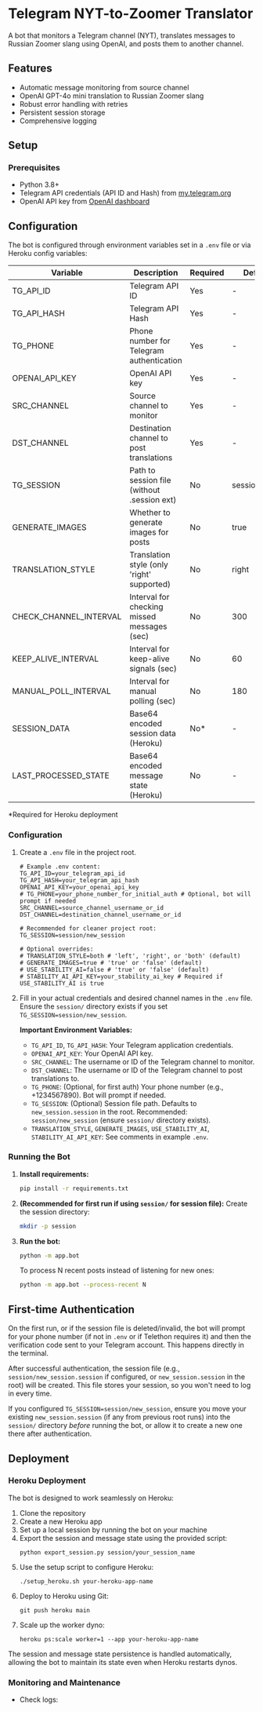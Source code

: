 # Telegram NYT-to-Zoomer Translator

A bot that monitors a Telegram channel (NYT), translates messages to Russian Zoomer slang using OpenAI, and posts them to another channel.

## Features

- Automatic message monitoring from source channel
- OpenAI GPT-4o mini translation to Russian Zoomer slang
- Robust error handling with retries
- Persistent session storage
- Comprehensive logging

## Setup

### Prerequisites

- Python 3.8+
- Telegram API credentials (API ID and Hash) from [my.telegram.org](https://my.telegram.org/)
- OpenAI API key from [OpenAI dashboard](https://platform.openai.com/account/api-keys)

## Configuration

The bot is configured through environment variables set in a `.env` file or via Heroku config variables:

| Variable              | Description                                 | Required | Default Value |
|-----------------------|---------------------------------------------|----------|---------------|
| TG_API_ID             | Telegram API ID                             | Yes      | -             |
| TG_API_HASH           | Telegram API Hash                           | Yes      | -             |
| TG_PHONE              | Phone number for Telegram authentication    | Yes      | -             |
| OPENAI_API_KEY        | OpenAI API key                              | Yes      | -             |
| SRC_CHANNEL           | Source channel to monitor                   | Yes      | -             |
| DST_CHANNEL           | Destination channel to post translations    | Yes      | -             |
| TG_SESSION            | Path to session file (without .session ext) | No       | session/nyt_zoomer |
| GENERATE_IMAGES       | Whether to generate images for posts        | No       | true          |
| TRANSLATION_STYLE     | Translation style (only 'right' supported)  | No       | right         |
| CHECK_CHANNEL_INTERVAL| Interval for checking missed messages (sec) | No       | 300           |
| KEEP_ALIVE_INTERVAL   | Interval for keep-alive signals (sec)       | No       | 60            |
| MANUAL_POLL_INTERVAL  | Interval for manual polling (sec)           | No       | 180           |
| SESSION_DATA          | Base64 encoded session data (Heroku)        | No*      | -             |
| LAST_PROCESSED_STATE  | Base64 encoded message state (Heroku)       | No       | -             |

*Required for Heroku deployment

### Configuration

1.  Create a `.env` file in the project root.
    ```
    # Example .env content:
    TG_API_ID=your_telegram_api_id
    TG_API_HASH=your_telegram_api_hash
    OPENAI_API_KEY=your_openai_api_key
    # TG_PHONE=your_phone_number_for_initial_auth # Optional, bot will prompt if needed
    SRC_CHANNEL=source_channel_username_or_id
    DST_CHANNEL=destination_channel_username_or_id
    
    # Recommended for cleaner project root:
    TG_SESSION=session/new_session 
    
    # Optional overrides:
    # TRANSLATION_STYLE=both # 'left', 'right', or 'both' (default)
    # GENERATE_IMAGES=true # 'true' or 'false' (default)
    # USE_STABILITY_AI=false # 'true' or 'false' (default)
    # STABILITY_AI_API_KEY=your_stability_ai_key # Required if USE_STABILITY_AI is true
    ```

2.  Fill in your actual credentials and desired channel names in the `.env` file.
    Ensure the `session/` directory exists if you set `TG_SESSION=session/new_session`.

    **Important Environment Variables:**
    *   `TG_API_ID`, `TG_API_HASH`: Your Telegram application credentials.
    *   `OPENAI_API_KEY`: Your OpenAI API key.
    *   `SRC_CHANNEL`: The username or ID of the Telegram channel to monitor.
    *   `DST_CHANNEL`: The username or ID of the Telegram channel to post translations to.
    *   `TG_PHONE`: (Optional, for first auth) Your phone number (e.g., +1234567890). Bot will prompt if needed.
    *   `TG_SESSION`: (Optional) Session file path. Defaults to `new_session.session` in the root. Recommended: `session/new_session` (ensure `session/` directory exists).
    *   `TRANSLATION_STYLE`, `GENERATE_IMAGES`, `USE_STABILITY_AI`, `STABILITY_AI_API_KEY`: See comments in example `.env`.

### Running the Bot

1.  **Install requirements:**
    ```bash
    pip install -r requirements.txt
    ```

2.  **(Recommended for first run if using `session/` for session file):** Create the session directory:
    ```bash
    mkdir -p session
    ```

3.  **Run the bot:**
    ```bash
    python -m app.bot
    ```
    To process N recent posts instead of listening for new ones:
    ```bash
    python -m app.bot --process-recent N
    ```

## First-time Authentication

On the first run, or if the session file is deleted/invalid, the bot will prompt for your phone number (if not in `.env` or if Telethon requires it) and then the verification code sent to your Telegram account. This happens directly in the terminal.

After successful authentication, the session file (e.g., `session/new_session.session` if configured, or `new_session.session` in the root) will be created. This file stores your session, so you won't need to log in every time.

If you configured `TG_SESSION=session/new_session`, ensure you move your existing `new_session.session` (if any from previous root runs) into the `session/` directory *before* running the bot, or allow it to create a new one there after authentication.

## Deployment

### Heroku Deployment

The bot is designed to work seamlessly on Heroku:

1. Clone the repository
2. Create a new Heroku app
3. Set up a local session by running the bot on your machine
4. Export the session and message state using the provided script:
   ```
   python export_session.py session/your_session_name
   ```
5. Use the setup script to configure Heroku:
   ```
   ./setup_heroku.sh your-heroku-app-name
   ```
6. Deploy to Heroku using Git:
   ```
   git push heroku main
   ```
7. Scale up the worker dyno:
   ```
   heroku ps:scale worker=1 --app your-heroku-app-name
   ```

The session and message state persistence is handled automatically, allowing the bot to maintain its state even when Heroku restarts dynos.

### Monitoring and Maintenance

- Check logs:
  ```